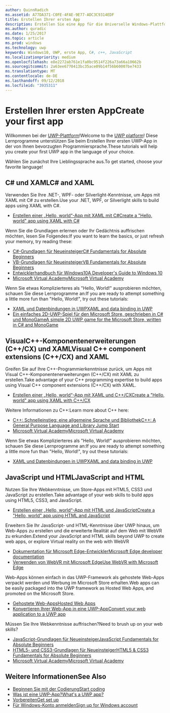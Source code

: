 ```yaml
---
author: QuinnRadich
ms.assetid: A77DA371-C0FE-4FAE-9E77-ADC3C9314EDF
title: Erstellen Ihrer ersten App
description: Erstellen Sie eine App für die Universelle Windows-Plattform (UWP) für Windows10 mithilfe Ihrer bevorzugten Programmiersprache.
ms.author: quradic
ms.date: 1/25/2017
ms.topic: article
ms.prod: windows
ms.technology: uwp
keywords: Windows10, UWP, erste App, C#, c++, JavaScript
ms.localizationpriority: medium
ms.openlocfilehash: e8e2272ab761e1fa0bc9514f226a73a66a10662b
ms.sourcegitcommit: 2a63ee6770413bc35ace09b14f56b60007be7433
ms.translationtype: MT
ms.contentlocale: de-DE
ms.lasthandoff: 09/12/2018
ms.locfileid: "3935311"
---
```

# <a name="create-your-first-app"></a><span data-ttu-id="29106-104">Erstellen Ihrer ersten App</span><span class="sxs-lookup"><span data-stu-id="29106-104">Create your first app</span></span>

<span data-ttu-id="29106-105">Willkommen bei der [UWP-Plattform](universal-application-platform-guide.md)!</span><span class="sxs-lookup"><span data-stu-id="29106-105">Welcome to the [UWP platform](universal-application-platform-guide.md)!</span></span> <span data-ttu-id="29106-106">Diese Lernprogramme unterstützen Sie beim Erstellen Ihrer ersten UWP-App in der von Ihnen bevorzugten Programmiersprache.</span><span class="sxs-lookup"><span data-stu-id="29106-106">These tutorials will help you create your first UWP app in the language of your choice.</span></span>

<span data-ttu-id="29106-107">Wählen Sie zunächst Ihre Lieblingssprache aus.</span><span class="sxs-lookup"><span data-stu-id="29106-107">To get started, choose your favorite language!</span></span>

## <a name="c-and-xaml"></a><span data-ttu-id="29106-108">C# und XAML</span><span class="sxs-lookup"><span data-stu-id="29106-108">C# and XAML</span></span>

<span data-ttu-id="29106-109">Verwenden Sie Ihre .NET-, WPF- oder Silverlight-Kenntnisse, um Apps mit XAML mit C# zu erstellen.</span><span class="sxs-lookup"><span data-stu-id="29106-109">Use your .NET, WPF, or Silverlight skills to build apps using XAML with C#.</span></span>

* [<span data-ttu-id="29106-110">Erstellen einer „Hello, world“-App mit XAML mit C#</span><span class="sxs-lookup"><span data-stu-id="29106-110">Create a "Hello, world" app using XAML with C#</span></span>](create-a-hello-world-app-xaml-universal.md)

<span data-ttu-id="29106-111">Wenn Sie die Grundlagen erlernen oder Ihr Gedächtnis auffrischen möchten, lesen Sie Folgendes:</span><span class="sxs-lookup"><span data-stu-id="29106-111">If you want to learn the basics, or just refresh your memory, try reading these:</span></span>

* [<span data-ttu-id="29106-112">C#-Grundlagen für Neueinsteiger</span><span class="sxs-lookup"><span data-stu-id="29106-112">C# Fundamentals for Absolute Beginners</span></span>](https://go.microsoft.com/fwlink/?linkid=850801)
* [<span data-ttu-id="29106-113">VB-Grundlagen für Neueinsteiger</span><span class="sxs-lookup"><span data-stu-id="29106-113">VB Fundamentals for Absolute Beginners</span></span>](https://go.microsoft.com/fwlink/?linkid=850802)
* [<span data-ttu-id="29106-114">Entwicklerhandbuch für Windows10</span><span class="sxs-lookup"><span data-stu-id="29106-114">A Developer's Guide to Windows 10</span></span>](https://go.microsoft.com/fwlink/?linkid=850804)
* [<span data-ttu-id="29106-115">Microsoft Virtual Academy</span><span class="sxs-lookup"><span data-stu-id="29106-115">Microsoft Virtual Academy</span></span>](http://www.microsoftvirtualacademy.com/)

<span data-ttu-id="29106-116">Wenn Sie etwas Komplizierteres als "Hello, World!" ausprobieren möchten, schauen Sie diese Lernprogramme an:</span><span class="sxs-lookup"><span data-stu-id="29106-116">If you are ready to attempt something a little more fun than "Hello, World!", try out these tutorials:</span></span>

* [<span data-ttu-id="29106-117">XAML und Datenbindungen in UWP</span><span class="sxs-lookup"><span data-stu-id="29106-117">XAML and data binding in UWP</span></span>](xaml-basics-intro.md)
* [<span data-ttu-id="29106-118">Ein einfaches 2D-UWP-Spiel für den Microsoft Store, geschrieben in C# und MonoGame</span><span class="sxs-lookup"><span data-stu-id="29106-118">A simple 2D UWP game for the Microsoft Store, written in C# and MonoGame</span></span>](get-started-tutorial-game-mg2d.md)


## <a name="visual-c-component-extensions-ccx-and-xaml"></a><span data-ttu-id="29106-119">VisualC++-Komponentenerweiterungen (C++/CX) und XAML</span><span class="sxs-lookup"><span data-stu-id="29106-119">Visual C++ component extensions (C++/CX) and XAML</span></span>

<span data-ttu-id="29106-120">Greifen Sie auf Ihre C++-Programmierkenntnisse zurück, um Apps mit Visual C++-Komponentenerweiterungen (C++/CX) mit XAML zu erstellen.</span><span class="sxs-lookup"><span data-stu-id="29106-120">Take advantage of your C++ programming expertise to build apps using Visual C++ component extensions (C++/CX) with XAML.</span></span>

* [<span data-ttu-id="29106-121">Erstellen einer „Hello, world“-App mit XAML und C++/CX</span><span class="sxs-lookup"><span data-stu-id="29106-121">Create a "Hello, world" app using XAML with C++/CX</span></span>](create-a-basic-windows-10-app-in-cpp.md)

<span data-ttu-id="29106-122">Weitere Informationen zu C++:</span><span class="sxs-lookup"><span data-stu-id="29106-122">Learn more about C++ here:</span></span>

* [<span data-ttu-id="29106-123">C++: Schnelleinstieg: eine allgemeine Sprache und Bibliothek</span><span class="sxs-lookup"><span data-stu-id="29106-123">C++: A General Purpose Language and Library Jump Start</span></span>](http://www.microsoftvirtualacademy.com/training-courses/c-a-general-purpose-language-and-library-jump-start)
* [<span data-ttu-id="29106-124">Microsoft Virtual Academy</span><span class="sxs-lookup"><span data-stu-id="29106-124">Microsoft Virtual Academy</span></span>](http://go.microsoft.com/fwlink/p/?LinkID=389916)

<span data-ttu-id="29106-125">Wenn Sie etwas Komplizierteres als "Hello, World!" ausprobieren möchten, schauen Sie diese Lernprogramme an:</span><span class="sxs-lookup"><span data-stu-id="29106-125">If you are ready to attempt something a little more fun than "Hello, World!", try out these tutorials:</span></span>

* [<span data-ttu-id="29106-126">XAML und Datenbindungen in UWP</span><span class="sxs-lookup"><span data-stu-id="29106-126">XAML and data binding in UWP</span></span>](xaml-basics-intro.md)

## <a name="javascript-and-html"></a><span data-ttu-id="29106-127">JavaScript und HTML</span><span class="sxs-lookup"><span data-stu-id="29106-127">JavaScript and HTML</span></span>

<span data-ttu-id="29106-128">Nutzen Sie Ihre Webkenntnisse, um Store-Apps mit HTML5, CSS3 und JavaScript zu erstellen.</span><span class="sxs-lookup"><span data-stu-id="29106-128">Take advantage of your web skills to build apps using HTML5, CSS3, and JavaScript.</span></span>

* [<span data-ttu-id="29106-129">Erstellen einer „Hello, world“-App mit HTML und JavaScript</span><span class="sxs-lookup"><span data-stu-id="29106-129">Create a "Hello, world" app using HTML and JavaScript</span></span>](create-a-hello-world-app-js-uwp.md)

<span data-ttu-id="29106-130">Erweitern Sie Ihr JavaScript- und HTML-Kenntnisse über UWP hinaus, um Web-Apps zu erstellen und die erweiterte Realität auf dem Web mit WebVR zu erkunden.</span><span class="sxs-lookup"><span data-stu-id="29106-130">Extend your JavaScript and HTML skills beyond UWP to create web apps, or explore Virtual reality on the web with WebVR</span></span>

* [<span data-ttu-id="29106-131">Dokumentation für Microsoft Edge-Entwickler</span><span class="sxs-lookup"><span data-stu-id="29106-131">Microsoft Edge developer documentation</span></span>](https://docs.microsoft.com/microsoft-edge/)
* [<span data-ttu-id="29106-132">Verwenden von WebVR mit Microsoft Edge</span><span class="sxs-lookup"><span data-stu-id="29106-132">Use WebVR with Microsoft Edge</span></span>](https://docs.microsoft.com/en-us/microsoft-edge/webvr/)

<span data-ttu-id="29106-133">Web-Apps können einfach in das UWP-Framework als gehostete Web-Apps verpackt werden und Werbung im Microsoft Store erhalten.</span><span class="sxs-lookup"><span data-stu-id="29106-133">Web apps can be easily packaged into the UWP framework as Hosted Web Apps, and promoted on the Microsoft Store.</span></span>

* [<span data-ttu-id="29106-134">Gehostete Web-Apps</span><span class="sxs-lookup"><span data-stu-id="29106-134">Hosted Web Apps</span></span>](https://developer.microsoft.com/windows/bridges/hosted-web-apps)
* [<span data-ttu-id="29106-135">Konvertieren Ihrer Web-App in eine UWP-App</span><span class="sxs-lookup"><span data-stu-id="29106-135">Convert your web application to a UWP app</span></span>](../porting/hwa-create-windows.md)

<span data-ttu-id="29106-136">Müssen Sie Ihre Webkenntnisse auffrischen?</span><span class="sxs-lookup"><span data-stu-id="29106-136">Need to brush up on your web skills?</span></span>

* [<span data-ttu-id="29106-137">JavaScript-Grundlagen für Neueinsteiger</span><span class="sxs-lookup"><span data-stu-id="29106-137">JavaScript Fundamentals for Absolute Beginners</span></span>](http://www.microsoftvirtualacademy.com/training-courses/javascript-fundamentals-for-absolute-beginners)
* [<span data-ttu-id="29106-138">HTML5- und CSS3-Grundlagen für Neueinsteiger</span><span class="sxs-lookup"><span data-stu-id="29106-138">HTML5 & CSS3 Fundamentals for Absolute Beginners</span></span>](http://www.microsoftvirtualacademy.com/training-courses/html5-css3-fundamentals-development-for-absolute-beginners)
* [<span data-ttu-id="29106-139">Microsoft Virtual Academy</span><span class="sxs-lookup"><span data-stu-id="29106-139">Microsoft Virtual Academy</span></span>](http://go.microsoft.com/fwlink/p/?LinkID=389916)

## <a name="see-also"></a><span data-ttu-id="29106-140">Weitere Informationen</span><span class="sxs-lookup"><span data-stu-id="29106-140">See Also</span></span>

* [<span data-ttu-id="29106-141">Beginnen Sie mit der Codierung</span><span class="sxs-lookup"><span data-stu-id="29106-141">Start coding</span></span>](create-uwp-apps.md)
* [<span data-ttu-id="29106-142">Was ist eine UWP-App?</span><span class="sxs-lookup"><span data-stu-id="29106-142">What's a UWP app?</span></span>](universal-application-platform-guide.md)
* [<span data-ttu-id="29106-143">Vorbereiten</span><span class="sxs-lookup"><span data-stu-id="29106-143">Get set up</span></span>](get-set-up.md)
* [<span data-ttu-id="29106-144">Für Windows-Konto anmelden</span><span class="sxs-lookup"><span data-stu-id="29106-144">Sign up for Windows account</span></span>](sign-up.md)
